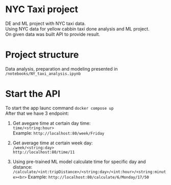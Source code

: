 # NYC Taxi project
 DE and ML project with NYC taxi data.</br>
 Using NYC data for yellow cabbin taxi done analysis and ML project.<br>
 On given data was built API to provide result.
 
# Project structure
Data analysis, preparation and modeling presented in `/notebooks/NY_taxi_analysis.ipynb`
 
# Start the API
To start the app launc command `docker compose up`</br>
After that we have 3 endpoint:
1. Get avegare time at certain day time:<br>
`time/<string:hour>`<br>
Example: `http://localhost:80/week/Friday`<br>

2. Get average time at certain week day:<br>
`/week/<string:day>`<br>
`http://localhost:80/time/11`

3. Using pre-trained ML model calculate time for specific day and distance:<br>
`/calculate/<int:tripDistance>/<string:day>/<int:hour>/<string:minute><br>`
Example: `http://localhost:80/calculate/6/Monday/17/50`
